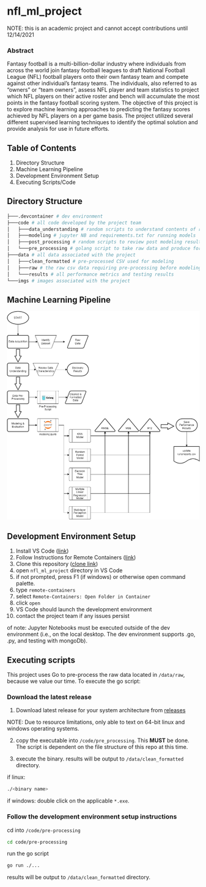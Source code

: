 # nfl_ml_project

NOTE: this is an academic project and cannot accept contributions until 12/14/2021

### Abstract

Fantasy football is a multi-billion-dollar industry where individuals from across the world join fantasy football leagues to draft National Football League (NFL) football players onto their own fantasy team and compete against other individual’s fantasy teams. The individuals, also referred to as “owners” or “team owners”, assess NFL player and team statistics to project which NFL players on their active roster and bench will accumulate the most points in the fantasy football scoring system. The objective of this project is to explore machine learning approaches to predicting the fantasy scores achieved by NFL players on a per game basis. The project utilized several different supervised learning techniques to identify the optimal solution and provide analysis for use in future efforts.

## Table of Contents

1. Directory Structure
2. Machine Learning Pipeline
3. Development Environment Setup
4. Executing Scripts/Code

## Directory Structure

```bash
├───.devcontainer # dev environment
├───code # all code developed by the project team
│   ├───data_understanding # random scripts to understand contents of raw data
│   ├───modeling # jupyter NB and requirements.txt for running models
│   ├───post_processing # random scripts to review post modeling results
│   └───pre_processing # golang script to take raw data and produce formatted csv
├───data # all data associated with the project
│   ├───clean_formatted # pre-processed CSV used for modeling
│   ├───raw # the raw csv data requiring pre-processing before modeling
│   └───results # all performance metrics and testing results
└───imgs # images associated with the project
```

## Machine Learning Pipeline

![ML Pipeline](imgs/CS5644_ML_Pipeline-Detailed.drawio.png)

## Development Environment Setup

1. Install VS Code ([link](https://code.visualstudio.com/Download))
2. Follow Instructions for Remote Containers ([link](https://code.visualstudio.com/docs/remote/containers))
3. Clone this repository ([clone link](https://github.com/JeffRDay/nfl_ml_project.git))
4. open `nfl_ml_project` directory in VS Code
5. if not prompted, press F1 (if windows) or otherwise open command palette.
6. type `remote-containers`
7. select `Remote-Containers: Open Folder in Container`
8. click `open`
9. VS Code should launch the development environment
10. contact the project team if any issues persist

of note: Jupyter Notebooks must be executed outside of the dev environment (i.e., on the local desktop. The dev environment supports .go, .py, and testing with mongoDb).

## Executing scripts

This project uses Go to pre-process the raw data located in `/data/raw`, because we value our time. To execute the go script:

### Download the latest release

1. Download latest release for your system architecture from [releases](https://github.com/JeffRDay/nfl_ml_project/releases)

NOTE: Due to resource limitations, only able to text on 64-bit linux and windows operating systems.

2. copy the executable into `/code/pre_processing`. This **MUST** be done. The script is dependent on the file structure of this repo at this time.

3. execute the binary. results will be output to `/data/clean_formatted` directory.

if linux:
```bash
./<binary name>
```

if windows: double click on the applicable `*.exe`.

### Follow the development environment setup instructions

cd into `/code/pre-processing`
```bash
cd code/pre-processing
```

run the go script
```bash
go run ./...
```
results will be output to `/data/clean_formatted` directory.
